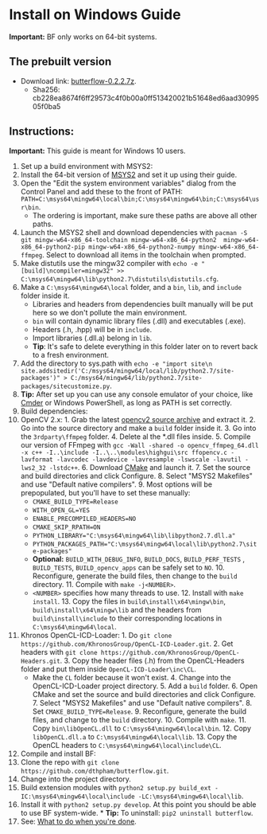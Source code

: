 # Install on Windows Guide
**Important:** BF only works on 64-bit systems.

## The prebuilt version
* Download link: [butterflow-0.2.2.7z](http://srv.dthpham.me/butterflow/releases/win/butterflow-0.2.2.7z).
  * Sha256: cb228ea8674f6ff29573c4f0b00a0ff513420021b51648ed6aad3099505f0ba5

## Instructions:
**Important:** This guide is meant for Windows 10 users.

1. Set up a build environment with MSYS2:
  1. Install the 64-bit version of [MSYS2](https://msys2.github.io/) and set it up using their guide.
  2. Open the "Edit the system environment variables" dialog from the Control Panel and add these to the front of PATH: `PATH=C:\msys64\mingw64\local\bin;C:\msys64\mingw64\bin;C:\msys64\usr\bin`.
     * The ordering is important, make sure these paths are above all other paths.
  3. Launch the MSYS2 shell and download dependencies with `pacman -S git mingw-w64-x86_64-toolchain mingw-w64-x86_64-python2  mingw-w64-x86_64-python2-pip mingw-w64-x86_64-python2-numpy mingw-w64-x86_64-ffmpeg`. Select to download all items in the toolchain when prompted.
  4. Make distutils use the mingw32 compiler with `echo -e "[build]\ncompiler=mingw32" >> C:\msys64\mingw64\lib\python2.7\distutils\distutils.cfg`.
  5. Make a `C:\msys64\mingw64\local` folder, and a `bin`, `lib`, and `include` folder inside it.
     * Libraries and headers from dependencies built manually will be put here so we don't pollute the main environment.
     * `bin` will contain dynamic library files (.dll) and executables (.exe).
     * Headers (.h, .hpp) will be in `include`.
     * Import libraries (.dll.a) belong in `lib`.
     * **Tip**: It's safe to delete everything in this folder later on to revert back to a fresh environment.
  6. Add the directory to sys.path with `echo -e "import site\n
site.addsitedir('C:/msys64/mingw64/local/lib/python2.7/site-packages')" > C:/msys64/mingw64/lib/python2.7/site-packages/sitecustomize.py`.
  7. **Tip:** After set up you can use any console emulator of your choice, like [Cmder](http://cmder.net/) or Windows PowerShell, as long as PATH is set correctly.
2. Build dependencies:
  1. OpenCV 2.x:
    1. Grab the latest [opencv2 source archive](https://github.com/opencv/opencv/releases) and extract it.
    2. Go into the source directory and make a `build` folder inside it.
    3. Go into the `3rdparty\ffmpeg` folder.
    4. Delete al the \*.dll files inside.
    5. Compile our version of FFmpeg with `gcc -Wall -shared -o opencv_ffmpeg_64.dll -x c++ -I..\include -I..\..\modules\highgui\src ffopencv.c -lavformat -lavcodec -lavdevice -lavresample -lswscale -lavutil -lws2_32 -lstdc++`.
    6. Download [CMake](https://cmake.org/) and launch it.
    7. Set the source and build directories and click Configure.
    8. Select "MSYS2 Makefiles" and use "Default native compilers".
    9. Most options will be prepopulated, but you'll have to set these manually:
        * `CMAKE_BUILD_TYPE=Release`
        * `WITH_OPEN_GL=YES`
        * `ENABLE_PRECOMPILED_HEADERS=NO`
        * `CMAKE_SKIP_RPATH=ON`
        * `PYTHON_LIBRARY="C:\msys64\mingw64\lib\libpython2.7.dll.a"`
        * `PYTHON_PACKAGES_PATH="C:\msys64\mingw64\local\lib\python2.7\site-packages"`
        * **Optional:** `BUILD_WITH_DEBUG_INFO`, `BUILD_DOCS`, `BUILD_PERF_TESTS` , `BUILD_TESTS`, `BUILD_opencv_apps` can be safely set to `NO`.
    10. Reconfigure, generate the build files, then change to the `build` directory.
    11. Compile with `make -j<NUMBER>`.
        * `<NUMBER>` specifies how many threads to use.
    12. Install with `make install`.
    13. Copy the files in `build\install\x64\mingw\bin`, `build\install\x64\mingw\lib` and the headers from `build\install\include` to their corresponding locations in `C:\msys64\mingw64\local`.
  2. Khronos OpenCL-ICD-Loader:
    1. Do `git clone https://github.com/KhronosGroup/OpenCL-ICD-Loader.git`.
    2. Get headers with `git clone https://github.com/KhronosGroup/OpenCL-Headers.git`.
    3. Copy the header files (.h) from the OpenCL-Headers folder and put them inside `OpenCL-ICD-Loader\inc\CL`.
       * Make the `CL` folder because it won't exist.
    4. Change into the OpenCL-ICD-Loader project directory.
    5. Add a `build` folder.
    6. Open CMake and set the source and build directories and click Configure.
    7. Select "MSYS2 Makefiles" and use "Default native compilers".
    8. Set `CMAKE_BUILD_TYPE=Release`.
    9. Reconfigure, generate the build files, and change to the `build` directory.
    10. Compile with `make`.
    11. Copy `bin\libOpenCL.dll` to `C:\msys64\mingw64\local\bin`.
    12. Copy `libOpenCL.dll.a` to `C:\msys64\mingw64\local\lib`.
    13. Copy the OpenCL headers to `C:\msys64\mingw64\local\include\CL`.
3. Compile and install BF:
  1. Clone the repo with `git clone https://github.com/dthpham/butterflow.git`.
  2. Change into the project directory.
  3. Build extension modules with `python2 setup.py build_ext -IC:\msys64\mingw64\local\include -LC:\msys64\mingw64\local\lib`.
  4. Install it with `python2 setup.py develop`. At this point you should be able to use BF system-wide.
    * **Tip:** To uninstall: `pip2 uninstall butterflow`.
  5. See: [What to do when you're done](Install-From-Source-Guide.md#what-to-do-when-youre-done).
